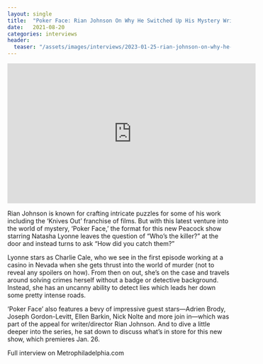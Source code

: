 ```yaml
---
layout: single
title:  "Poker Face: Rian Johnson On Why He Switched Up His Mystery Writing Format"
date:   2021-08-20
categories: interviews
header:
  teaser: "/assets/images/interviews/2023-01-25-rian-johnson-on-why-he-switched-up-his-mystery-writing-format.jpg"
---
```


<iframe width="560" height="315" src="https://www.youtube.com/embed/V9AjClvlyMc?si=1A-SgpbIltqDIRrK" title="YouTube video player" frameborder="0" allow="accelerometer; autoplay; clipboard-write; encrypted-media; gyroscope; picture-in-picture; web-share" referrerpolicy="strict-origin-when-cross-origin" allowfullscreen></iframe>

Rian Johnson is known for crafting intricate puzzles for some of his work including the ‘Knives Out’ franchise of films. But with this latest venture into the world of mystery, ‘Poker Face,’ the format for this new Peacock show starring Natasha Lyonne leaves the question of “Who’s the killer?” at the door and instead turns to ask “How did you catch them?”

Lyonne stars as Charlie Cale, who we see in the first episode working at a casino in Nevada when she gets thrust into the world of murder (not to reveal any spoilers on how). From then on out, she’s on the case and travels around solving crimes herself without a badge or detective background. Instead, she has an uncanny ability to detect lies which leads her down some pretty intense roads.

‘Poker Face’ also features a bevy of impressive guest stars—Adrien Brody, Joseph Gordon-Levitt, Ellen Barkin, Nick Nolte and more join in—which was part of the appeal for writer/director Rian Johnson. And to dive a little deeper into the series, he sat down to discuss what’s in store for this new show, which premieres Jan. 26.

Full interview on Metrophiladelphia.com

